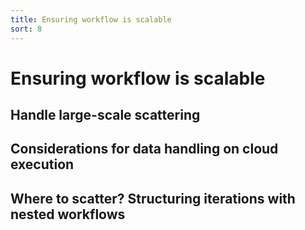 ```yaml
---
title: Ensuring workflow is scalable
sort: 8
---
```


# Ensuring workflow is scalable

## Handle large-scale scattering

## Considerations for data handling on cloud execution

## Where to scatter? Structuring iterations with nested workflows
